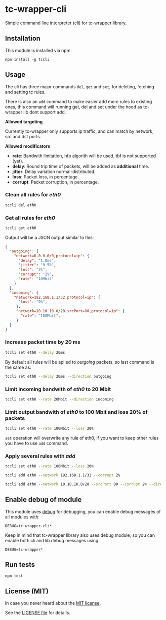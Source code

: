 # tc-wrapper-cli

Simple command line interpreter (cli) for [tc-wrapper](https://github.com/jvictorsoto/tc-wrapper) library.

## Installation

This module is installed via npm:

```
npm install -g tccli
```

## Usage

The cli has three major commands ```del```, ```get``` and ```set```, for deleting, fetching and setting tc rules.

There is also an ```add``` command to make easier add more rules to existing ones, this command will running get, del and set under the hood as tc-wrapper lib dont support add.

**Allowed targeting**

Currently tc-wrapper only supports ip traffic, and can match by network, src and dst ports.

**Allowed modificators**

* **rate**: Bandwith limitation, htb algorith will be used, tbf is not supported (yet).
* **delay**: Round trip time of packets, will be added as **additional** time.
* **jitter**: Delay variation normal-distributed.
* **loss**: Packet loss, in percentage.
* **corrupt**: Packet corruption, in percentage.


### Clean all rules for *eth0*

``` sh
tccli del eth0
```

### Get all rules for *eth0*

``` sh
tccli get eth0
```

Output will be a JSON output similar to this:

```json
{
  "outgoing": {
    "network=0.0.0.0/0,protocol=ip": {
      "delay": "1.0ms",
      "jitter": "0.5%",
      "loss": "3%",
      "corrupt": "2%",
      "rate": "10Mbit"
    }
  },
  "incoming": {
    "network=192.168.1.1/32,protocol=ip": {
      "loss": "9%",
     },
     "network=10.10.10.0/28,srcPort=80,protocol=ip": {
       "rate": "100Mbit",
     }
  }
}

```

### Increase packet time by 20 ms

``` sh
tccli set eth0 --delay 20ms
```

By default all rules will be aplied to *outgoing* packets, so last command is the same as:

``` sh
tccli set eth0 --delay 20ms --direction outgoing
```

### Limit incoming bandwith of *eth0* to 20 Mbit

``` sh
tccli set eth0 --rate 20Mbit --direction incoming
```

### Limit output bandwith of *eth0* to 100 Mbit and loss 20% of packets

``` sh
tccli set eth0 --rate 100Mbit --loss 20%
```

```set``` operation will overwrite any rule of eth0, if you want to keep other rules you have to use ```add``` command.


### Apply several rules with *add*

``` sh
tccli set eth0 --rate 100Mbit --loss 20%
```

``` sh
tccli add eth0 --network 192.168.1.1/32 --corrupt 2%
```

``` sh
tccli add eth0 --network 10.10.10.0/28 --srcPort 80 --corrupt 2% --direction incoming
```

## Enable debug of module

This module uses [debug](https://www.npmjs.com/package/debug) for debugging, you can enable debug messages of all modules with:

```
DEBUG=tc-wrapper-cli*
```

Keep in mind that tc-wrapper library also uses debug module, so you can enable both cli and lib debug messages using:
```
DEBUG=tc-wrapper*
```

## Run tests

```
npm test
```

## License (MIT)

In case you never heard about the [MIT license](http://en.wikipedia.org/wiki/MIT_license).

See the [LICENSE file](LICENSE) for details.